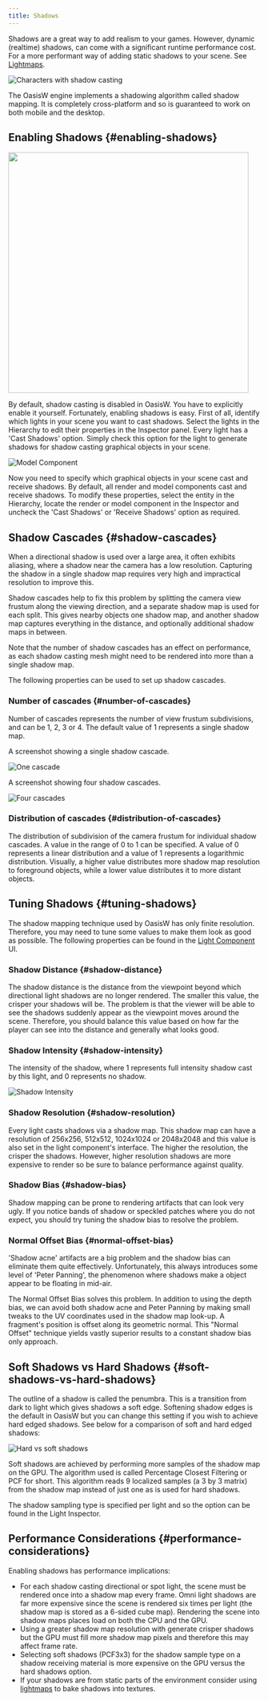 ```yaml
---
title: Shadows
---
```


Shadows are a great way to add realism to your games. However, dynamic (realtime) shadows, can come with a significant runtime performance cost. For a more performant way of adding static shadows to your scene. See [Lightmaps][4].

![Characters with shadow casting](/img/user-manual/graphics/lighting/shadows/doom3_shadows.jpg)

The OasisW engine implements a shadowing algorithm called shadow mapping. It is completely cross-platform and so is guaranteed to work on both mobile and the desktop.

## Enabling Shadows {#enabling-shadows}

<img loading="lazy" src="/img/user-manual/graphics/lighting/shadows/light-shadow-options.png" width="480" />

By default, shadow casting is disabled in OasisW. You have to explicitly enable it yourself. Fortunately, enabling shadows is easy. First of all, identify which lights in your scene you want to cast shadows. Select the lights in the Hierarchy to edit their properties in the Inspector panel. Every light has a 'Cast Shadows' option. Simply check this option for the light to generate shadows for shadow casting graphical objects in your scene.

![Model Component](/img/user-manual/scenes/components/component-model.png)

Now you need to specify which graphical objects in your scene cast and receive shadows. By default, all render and model components cast and receive shadows. To modify these properties, select the entity in the Hierarchy, locate the render or model component in the Inspector and uncheck the 'Cast Shadows' or 'Receive Shadows' option as required.

## Shadow Cascades {#shadow-cascades}

When a directional shadow is used over a large area, it often exhibits aliasing, where a shadow near the camera has a low resolution. Capturing the shadow in a single shadow map requires very high and impractical resolution to improve this.

Shadow cascades help to fix this problem by splitting the camera view frustum along the viewing direction, and a separate shadow map is used for each split. This gives nearby objects one shadow map, and another shadow map captures everything in the distance, and optionally additional shadow maps in between.

Note that the number of shadow cascades has an effect on performance, as each shadow casting mesh might need to be rendered into more than a single shadow map.

The following properties can be used to set up shadow cascades.

### Number of cascades {#number-of-cascades}

Number of cascades represents the number of view frustum subdivisions, and can be 1, 2, 3 or 4. The default value of 1 represents a single shadow map.

A screenshot showing a single shadow cascade.

![One cascade](/img/user-manual/graphics/lighting/shadows/shadow_cascades_1.jpg)

A screenshot showing four shadow cascades.

![Four cascades](/img/user-manual/graphics/lighting/shadows/shadow_cascades_4.jpg)

### Distribution of cascades {#distribution-of-cascades}

The distribution of subdivision of the camera frustum for individual shadow cascades. A value in the range of 0 to 1 can be specified. A value of 0 represents a linear distribution and a value of 1 represents a logarithmic distribution. Visually, a higher value distributes more shadow map resolution to foreground objects, while a lower value distributes it to more distant objects.

## Tuning Shadows {#tuning-shadows}

The shadow mapping technique used by OasisW has only finite resolution. Therefore, you may need to tune some values to make them look as good as possible. The following properties can be found in the [Light Component][2] UI.

### Shadow Distance {#shadow-distance}

The shadow distance is the distance from the viewpoint beyond which directional light shadows are no longer rendered. The smaller this value, the crisper your shadows will be. The problem is that the viewer will be able to see the shadows suddenly appear as the viewpoint moves around the scene. Therefore, you should balance this value based on how far the player can see into the distance and generally what looks good.

### Shadow Intensity {#shadow-intensity}

The intensity of the shadow, where 1 represents full intensity shadow cast by this light, and 0 represents no shadow.

![Shadow Intensity](/img/user-manual/graphics/lighting/shadows/shadow-intensity.gif)

### Shadow Resolution {#shadow-resolution}

Every light casts shadows via a shadow map. This shadow map can have a resolution of 256x256, 512x512, 1024x1024 or 2048x2048 and this value is also set in the light component's interface. The higher the resolution, the crisper the shadows. However, higher resolution shadows are more expensive to render so be sure to balance performance against quality.

### Shadow Bias {#shadow-bias}

Shadow mapping can be prone to rendering artifacts that can look very ugly. If you notice bands of shadow or speckled patches where you do not expect, you should try tuning the shadow bias to resolve the problem.

### Normal Offset Bias {#normal-offset-bias}

'Shadow acne' artifacts are a big problem and the shadow bias can eliminate them quite effectively. Unfortunately, this always introduces some level of 'Peter Panning', the phenomenon where shadows make a object appear to be floating in mid-air.

The Normal Offset Bias solves this problem. In addition to using the depth bias, we can avoid both shadow acne and Peter Panning by making small tweaks to the UV coordinates used in the shadow map look-up. A fragment's position is offset along its geometric normal. This "Normal Offset" technique yields vastly superior results to a constant shadow bias only approach.

## Soft Shadows vs Hard Shadows {#soft-shadows-vs-hard-shadows}

The outline of a shadow is called the penumbra. This is a transition from dark to light which gives shadows a soft edge. Softening shadow edges is the default in OasisW but you can change this setting if you wish to achieve hard edged shadows. See below for a comparison of soft and hard edged shadows:

![Hard vs soft shadows](/img/user-manual/graphics/lighting/shadows/hard_vs_soft.jpg)

Soft shadows are achieved by performing more samples of the shadow map on the GPU. The algorithm used is called Percentage Closest Filtering or PCF for short. This algorithm reads 9 localized samples (a 3 by 3 matrix) from the shadow map instead of just one as is used for hard shadows.

The shadow sampling type is specified per light and so the option can be found in the Light Inspector.

## Performance Considerations {#performance-considerations}

Enabling shadows has performance implications:

* For each shadow casting directional or spot light, the scene must be rendered once into a shadow map every frame. Omni light shadows are far more expensive since the scene is rendered six times per light (the shadow map is stored as a 6-sided cube map). Rendering the scene into shadow maps places load on both the CPU and the GPU.
* Using a greater shadow map resolution with generate crisper shadows but the GPU must fill more shadow map pixels and therefore this may affect frame rate.
* Selecting soft shadows (PCF3x3) for the shadow sample type on a shadow receiving material is more expensive on the GPU versus the hard shadows option.
* If your shadows are from static parts of the environment consider using [lightmaps][4] to bake shadows into textures.

[2]: /user-manual/scenes/components/light
[4]: /user-manual/graphics/lighting/lightmapping
